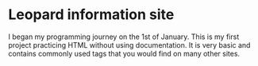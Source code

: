 # Leopard information site

I began my programming journey on the 1st of January. This is my first project practicing HTML without using documentation. It is very basic and contains commonly used tags that you would find on many other sites.